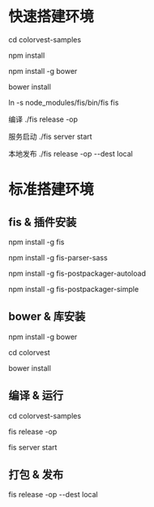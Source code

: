 # 快速搭建环境
cd colorvest-samples

npm install

npm install -g bower

bower install

ln -s node_modules/fis/bin/fis fis

编译 ./fis release -op 

服务启动 ./fis server start

本地发布 ./fis release -op --dest local

# 标准搭建环境

## fis & 插件安装

npm install -g fis

npm install -g fis-parser-sass

npm install -g fis-postpackager-autoload

npm install -g fis-postpackager-simple


## bower & 库安装

npm install -g bower

cd colorvest

bower install


## 编译 & 运行

cd colorvest-samples

fis release -op

fis server start

## 打包 & 发布
fis release -op --dest local
